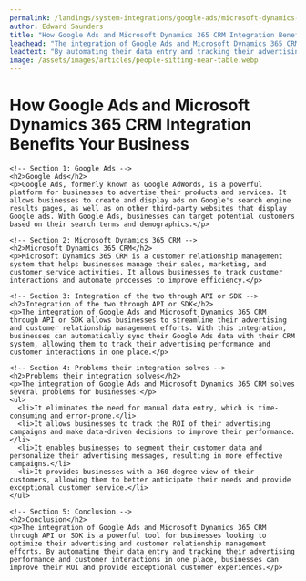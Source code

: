 ```yaml
---
permalink: /landings/system-integrations/google-ads/microsoft-dynamics-365-crm
author: Edward Saunders
title: "How Google Ads and Microsoft Dynamics 365 CRM Integration Benefits Your Business"
leadhead: "The integration of Google Ads and Microsoft Dynamics 365 CRM through API or SDK is a powerful tool for businesses looking to optimize their advertising and customer relationship management efforts"
leadtext: "By automating their data entry and tracking their advertising performance and customer interactions in one place, businesses can improve their ROI and provide exceptional customer experiences."
image: /assets/images/articles/people-sitting-near-table.webp
---
```

<div class="arttext">    <h1>How Google Ads and Microsoft Dynamics 365 CRM Integration Benefits Your Business</h1>

    <!-- Section 1: Google Ads -->
    <h2>Google Ads</h2>
    <p>Google Ads, formerly known as Google AdWords, is a powerful platform for businesses to advertise their products and services. It allows businesses to create and display ads on Google's search engine results pages, as well as on other third-party websites that display Google ads. With Google Ads, businesses can target potential customers based on their search terms and demographics.</p>

    <!-- Section 2: Microsoft Dynamics 365 CRM -->
    <h2>Microsoft Dynamics 365 CRM</h2>
    <p>Microsoft Dynamics 365 CRM is a customer relationship management system that helps businesses manage their sales, marketing, and customer service activities. It allows businesses to track customer interactions and automate processes to improve efficiency.</p>

    <!-- Section 3: Integration of the two through API or SDK -->
    <h2>Integration of the two through API or SDK</h2>
    <p>The integration of Google Ads and Microsoft Dynamics 365 CRM through API or SDK allows businesses to streamline their advertising and customer relationship management efforts. With this integration, businesses can automatically sync their Google Ads data with their CRM system, allowing them to track their advertising performance and customer interactions in one place.</p>

    <!-- Section 4: Problems their integration solves -->
    <h2>Problems their integration solves</h2>
    <p>The integration of Google Ads and Microsoft Dynamics 365 CRM solves several problems for businesses:</p>
    <ul>
      <li>It eliminates the need for manual data entry, which is time-consuming and error-prone.</li>
      <li>It allows businesses to track the ROI of their advertising campaigns and make data-driven decisions to improve their performance.</li>
      <li>It enables businesses to segment their customer data and personalize their advertising messages, resulting in more effective campaigns.</li>
      <li>It provides businesses with a 360-degree view of their customers, allowing them to better anticipate their needs and provide exceptional customer service.</li>
    </ul>

    <!-- Section 5: Conclusion -->
    <h2>Conclusion</h2>
    <p>The integration of Google Ads and Microsoft Dynamics 365 CRM through API or SDK is a powerful tool for businesses looking to optimize their advertising and customer relationship management efforts. By automating their data entry and tracking their advertising performance and customer interactions in one place, businesses can improve their ROI and provide exceptional customer experiences.</p>
</div>